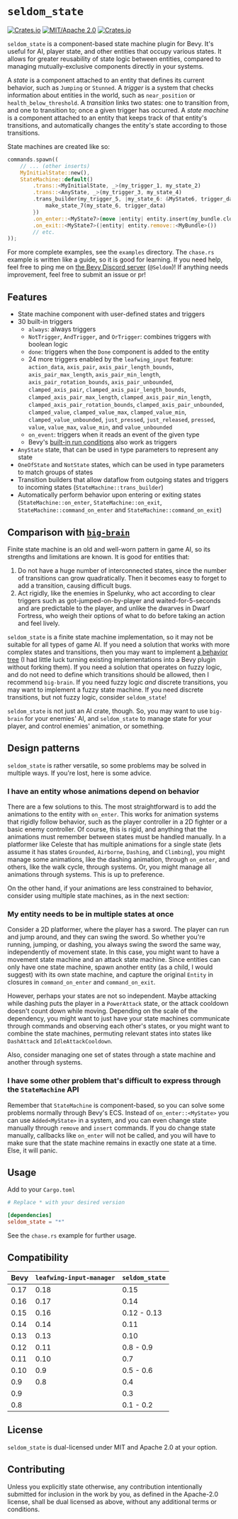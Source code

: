 # `seldom_state`

[![Crates.io](https://img.shields.io/crates/v/seldom_state.svg)](https://crates.io/crates/seldom_state)
[![MIT/Apache 2.0](https://img.shields.io/badge/license-MIT%2FApache-blue.svg)](https://github.com/Seldom-SE/seldom_state#license)
[![Crates.io](https://img.shields.io/crates/d/seldom_state.svg)](https://crates.io/crates/seldom_state)

`seldom_state` is a component-based state machine plugin for Bevy. It's useful for AI, player state,
and other entities that occupy various states. It allows for greater reusability of state logic
between entities, compared to managing mutually-exclusive components directly in your systems.

A *state* is a component attached to an entity that defines its current behavior, such as `Jumping`
or `Stunned`. A *trigger* is a system that checks information about entities in the world, such as
`near_position` or `health_below_threshold`. A *transition* links two states: one to transition
from, and one to transition to; once a given trigger has occurred. A *state machine* is a component
attached to an entity that keeps track of that entity's transitions, and automatically changes the
entity's state according to those transitions.

State machines are created like so:

```Rust
commands.spawn((
    // ... (other inserts)
    MyInitialState::new(),
    StateMachine::default()
        .trans::<MyInitialState, _>(my_trigger_1, my_state_2)
        .trans::<AnyState, _>(my_trigger_3, my_state_4)
        .trans_builder(my_trigger_5, |my_state_6: &MyState6, trigger_data| {
            make_state_7(my_state_6, trigger_data)
        })
        .on_enter::<MyState7>(move |entity| entity.insert(my_bundle.clone()))
        .on_exit::<MyState7>(|entity| entity.remove::<MyBundle>())
        // etc.
));
```

For more complete examples, see the `examples` directory. The `chase.rs` example is written like a
guide, so it is good for learning. If you need help, feel free to ping me on
[the Bevy Discord server](https://discord.com/invite/bevy) (`@Seldom`)! If anything needs
improvement, feel free to submit an issue or pr!

## Features

- State machine component with user-defined states and triggers
- 30 built-in triggers
    - `always`: always triggers
    - `NotTrigger`, `AndTrigger`, and `OrTrigger`: combines triggers with boolean logic
    - `done`: triggers when the `Done` component is added to the entity
    - 24 more triggers enabled by the `leafwing_input` feature: `action_data`, `axis_pair`,
    `axis_pair_length_bounds`, `axis_pair_max_length`, `axis_pair_min_length`,
    `axis_pair_rotation_bounds`, `axis_pair_unbounded`, `clamped_axis_pair`,
    `clamped_axis_pair_length_bounds`, `clamped_axis_pair_max_length`,
    `clamped_axis_pair_min_length`, `clamped_axis_pair_rotation_bounds`,
    `clamped_axis_pair_unbounded`, `clamped_value`, `clamped_value_max`, `clamped_value_min`,
    `clamped_value_unbounded`, `just_pressed`, `just_released`, `pressed`, `value`, `value_max`,
    `value_min`, and `value_unbounded`
    - `on_event`: triggers when it reads an event of the given type
    - Bevy's [built-in run conditions](https://docs.rs/bevy/latest/bevy/ecs/schedule/common_conditions/index.html)
    also work as triggers
- `AnyState` state, that can be used in type parameters to represent any state
- `OneOfState` and `NotState` states, which can be used in type parameters to match groups of states
- Transition builders that allow dataflow from outgoing states and triggers to incoming states
(`StateMachine::trans_builder`)
- Automatically perform behavior upon entering or exiting states (`StateMachine::on_enter`,
`StateMachine::on_exit`, `StateMachine::command_on_enter` and `StateMachine::command_on_exit`)

## Comparison with [`big-brain`](https://github.com/zkat/big-brain)

Finite state machine is an old and well-worn pattern in game AI, so its strengths and limitations
are known. It is good for entities that:

1. Do not have a huge number of interconnected states, since the number of transitions can grow
quadratically. Then it becomes easy to forget to add a transition, causing difficult bugs.
2. Act rigidly, like the enemies in Spelunky, who act according to clear triggers such as
got-jumped-on-by-player and waited-for-5-seconds and are predictable to the player, and unlike the
dwarves in Dwarf Fortress, who weigh their options of what to do before taking an action and feel
lively.

`seldom_state` is a finite state machine implementation, so it may not be suitable for all types of
game AI. If you need a solution that works with more complex states and transitions, then you may
want to implement
[a behavior tree](https://www.gamedeveloper.com/programming/behavior-trees-for-ai-how-they-work) (I
had little luck turning existing implementations into a Bevy plugin without forking them). If you
need a solution that operates on fuzzy logic, and do not need to define which transitions should be
allowed, then I recommend `big-brain`. If you need fuzzy logic *and* discrete transitions, you may
want to implement a fuzzy state machine. If you need discrete transitions, but not fuzzy logic,
consider `seldom_state`!

`seldom_state` is not just an AI crate, though. So, you may want to use `big-brain` for your
enemies' AI, and `seldom_state` to manage state for your player, and control enemies' animation, or
something.

## Design patterns

`seldom_state` is rather versatile, so some problems may be solved in multiple ways. If you're lost,
here is some advice.

### I have an entity whose animations depend on behavior

There are a few solutions to this. The most straightforward is to add the animations to the entity
with `on_enter`. This works for animation systems that rigidly follow behavior, such as the player
controller in a 2D fighter or a basic enemy controller. Of course, this is rigid, and anything that
the animations must remember between states must be handled manually. In a platformer like Celeste
that has multiple animations for a single state (lets assume it has states `Grounded`, `Airborne`,
`Dashing`, and `Climbing`), you might manage some animations, like the dashing animation, through
`on_enter`, and others, like the walk cycle, through systems. Or, you might manage all animations
through systems. This is up to preference.

On the other hand, if your animations are less constrained to behavior, consider using multiple
state machines, as in the next section:

### My entity needs to be in multiple states at once

Consider a 2D platformer, where the player has a sword. The player can run and jump around, and they
can swing the sword. So whether you're running, jumping, or dashing, you always swing the sword the
same way, independently of movement state. In this case, you might want to have a movement state
machine and an attack state machine. Since entities can only have one state machine, spawn another
entity (as a child, I would suggest) with its own state machine, and capture the original `Entity`
in closures in `command_on_enter` and `command_on_exit`.

However, perhaps your states are not so independent. Maybe attacking while dashing puts the player
in a `PowerAttack` state, or the attack cooldown doesn't count down while moving. Depending on the
scale of the dependency, you might want to just have your state machines communicate through
commands and observing each other's states, or you might want to combine the state machines,
permuting relevant states into states like `DashAttack` and `IdleAttackCooldown`.

Also, consider managing one set of states through a state machine and another through systems.

### I have some other problem that's difficult to express through the `StateMachine` API

Remember that `StateMachine` is component-based, so you can solve some problems normally through
Bevy's ECS. Instead of `on_enter::<MyState>` you can use `Added<MyState>` in a system, and you can
even change state manually through `remove` and `insert` commands. If you do change state manually,
callbacks like `on_enter` will not be called, and you will have to make sure that the state machine
remains in exactly one state at a time. Else, it will panic.

## Usage

Add to your `Cargo.toml`

```toml
# Replace * with your desired version

[dependencies]
seldom_state = "*"
```

See the `chase.rs` example for further usage.

## Compatibility

| Bevy | `leafwing-input-manager` | `seldom_state` |
| ---- | ------------------------ | -------------- |
| 0.17 | 0.18                     | 0.15           |
| 0.16 | 0.17                     | 0.14           |
| 0.15 | 0.16                     | 0.12 - 0.13    |
| 0.14 | 0.14                     | 0.11           |
| 0.13 | 0.13                     | 0.10           |
| 0.12 | 0.11                     | 0.8 - 0.9      |
| 0.11 | 0.10                     | 0.7            |
| 0.10 | 0.9                      | 0.5 - 0.6      |
| 0.9  | 0.8                      | 0.4            |
| 0.9  |                          | 0.3            |
| 0.8  |                          | 0.1 - 0.2      |

## License

`seldom_state` is dual-licensed under MIT and Apache 2.0 at your option.

## Contributing

Unless you explicitly state otherwise, any contribution intentionally submitted for inclusion in the
work by you, as defined in the Apache-2.0 license, shall be dual licensed as above, without any
additional terms or conditions.
